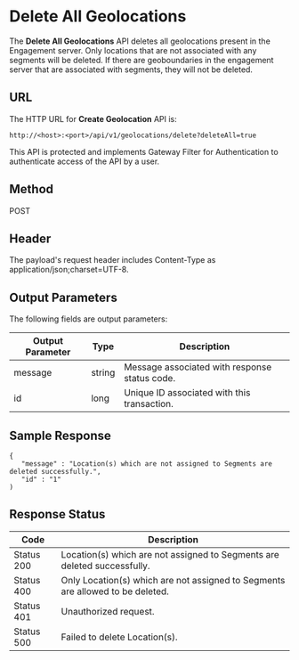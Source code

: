 
# Delete All Geolocations

The **Delete All Geolocations** API deletes all geolocations present in the Engagement server. Only locations that are not associated with any segments will be deleted. If there are geoboundaries in the engagement server that are associated with segments, they will not be deleted.

## URL

The HTTP URL for **Create Geolocation** API is:

```
http://<host>:<port>/api/v1/geolocations/delete?deleteAll=true
```

This API is protected and implements Gateway Filter for Authentication to authenticate access of the API by a user.

## Method

POST

## Header

The payload's request header includes Content-Type as application/json;charset=UTF-8.

## Output Parameters

The following fields are output parameters:

| Output Parameter | Type   | Description                                   |
| ---------------- | ------ | --------------------------------------------- |
| message          | string | Message associated with response status code. |
| id               | long   | Unique ID associated with this transaction.   |

## Sample Response

```
{  
   "message" : "Location(s) which are not assigned to Segments are deleted successfully.",  
   "id" : "1"  
)

```

## Response Status

| Code       | Description                                                                    |
| ---------- | ------------------------------------------------------------------------------ |
| Status 200 | Location(s) which are not assigned to Segments are deleted successfully.       |
| Status 400 | Only Location(s) which are not assigned to Segments are allowed to be deleted. |
| Status 401 | Unauthorized request.                                                          |
| Status 500 | Failed to delete Location(s).                                                  |
